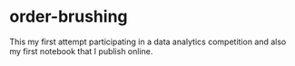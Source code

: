 # order-brushing
This my first attempt participating in a data analytics competition and also my first notebook that I publish online.
